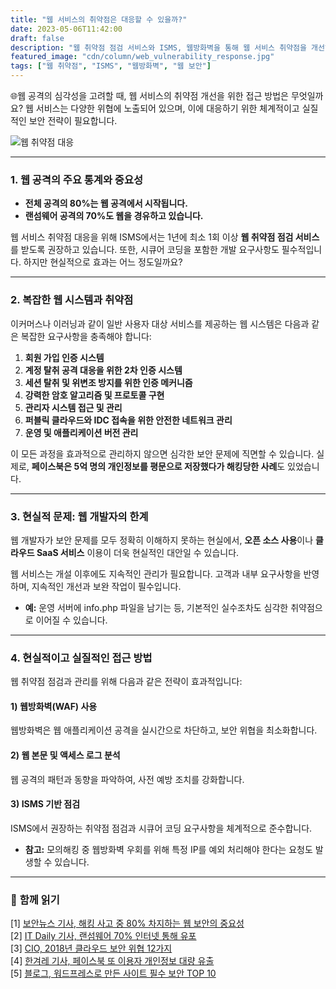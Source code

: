 ```yaml
---
title: "웹 서비스의 취약점은 대응할 수 있을까?"
date: 2023-05-06T11:42:00
draft: false
description: "웹 취약점 점검 서비스와 ISMS, 웹방화벽을 통해 웹 서비스 취약점을 개선하는 방안을 알아봅니다."
featured_image: "cdn/column/web_vulnerability_response.jpg"
tags: ["웹 취약점", "ISMS", "웹방화벽", "웹 보안"]
---
```


🌐웹 공격의 심각성을 고려할 때, 웹 서비스의 취약점 개선을 위한 접근 방법은 무엇일까요? 웹 서비스는 다양한 위협에 노출되어 있으며, 이에 대응하기 위한 체계적이고 실질적인 보안 전략이 필요합니다.

<!--more-->

![웹 취약점 대응](https://blog.plura.io/cdn/column/web_vulnerability_response.jpg)

---

### 1. **웹 공격의 주요 통계와 중요성**

- **전체 공격의 80%는 웹 공격에서 시작됩니다.**  
- **랜섬웨어 공격의 70%도 웹을 경유하고 있습니다.**  

웹 서비스 취약점 대응을 위해 ISMS에서는 1년에 최소 1회 이상 **웹 취약점 점검 서비스**를 받도록 권장하고 있습니다. 또한, 시큐어 코딩을 포함한 개발 요구사항도 필수적입니다. 하지만 현실적으로 효과는 어느 정도일까요?

---

### 2. **복잡한 웹 시스템과 취약점**

이커머스나 이러닝과 같이 일반 사용자 대상 서비스를 제공하는 웹 시스템은 다음과 같은 복잡한 요구사항을 충족해야 합니다:

1. **회원 가입 인증 시스템**
2. **계정 탈취 공격 대응을 위한 2차 인증 시스템**
3. **세션 탈취 및 위변조 방지를 위한 인증 메커니즘**
4. **강력한 암호 알고리즘 및 프로토콜 구현**
5. **관리자 시스템 접근 및 관리**
6. **퍼블릭 클라우드와 IDC 접속을 위한 안전한 네트워크 관리**
7. **운영 및 애플리케이션 버전 관리**

이 모든 과정을 효과적으로 관리하지 않으면 심각한 보안 문제에 직면할 수 있습니다. 실제로, **페이스북은 5억 명의 개인정보를 평문으로 저장했다가 해킹당한 사례**도 있었습니다.  

---

### 3. **현실적 문제: 웹 개발자의 한계**

웹 개발자가 보안 문제를 모두 정확히 이해하지 못하는 현실에서, **오픈 소스 사용**이나 **클라우드 SaaS 서비스** 이용이 더욱 현실적인 대안일 수 있습니다.  

웹 서비스는 개설 이후에도 지속적인 관리가 필요합니다. 고객과 내부 요구사항을 반영하며, 지속적인 개선과 보완 작업이 필수입니다.

- **예:** 운영 서버에 info.php 파일을 남기는 등, 기본적인 실수조차도 심각한 취약점으로 이어질 수 있습니다.

---

### 4. **현실적이고 실질적인 접근 방법**

웹 취약점 점검과 관리를 위해 다음과 같은 전략이 효과적입니다:

#### **1) 웹방화벽(WAF) 사용**
웹방화벽은 웹 애플리케이션 공격을 실시간으로 차단하고, 보안 위협을 최소화합니다.

#### **2) 웹 본문 및 액세스 로그 분석**
웹 공격의 패턴과 동향을 파악하여, 사전 예방 조치를 강화합니다.

#### **3) ISMS 기반 점검**
ISMS에서 권장하는 취약점 점검과 시큐어 코딩 요구사항을 체계적으로 준수합니다.

- **참고:** 모의해킹 중 웹방화벽 우회를 위해 특정 IP를 예외 처리해야 한다는 요청도 발생할 수 있습니다.

---

### 📖 **함께 읽기**
[1] [보안뉴스 기사, 해킹 사고 중 80% 차지하는 웹 보안의 중요성](https://www.boannews.com/media/view.asp?idx=55170)  
[2] [IT Daily 기사, 랜섬웨어 70% 인터넷 통해 유포](http://www.itdaily.kr/news/articleView.html?idxno=87512)  
[3] [CIO, 2018년 클라우드 보안 위협 12가지](https://www.ciokorea.com/news/36759)  
[4] [한겨레 기사, 페이스북 또 이용자 개인정보 대량 유출](https://www.hani.co.kr/arti/economy/it/989501.html)  
[5] [블로그, 워드프레스로 만든 사이트 필수 보안 TOP 10](https://blog.plura.io/ko/column/wordpress_security_top10/)  
